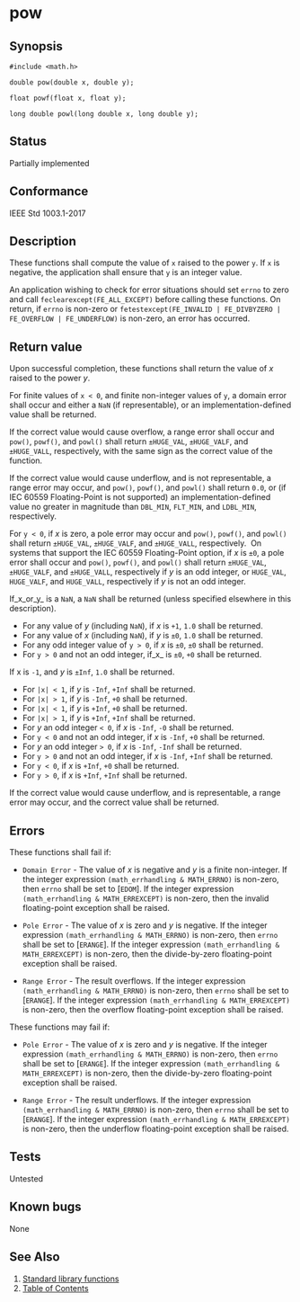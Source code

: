 # pow

## Synopsis

`#include <math.h>`

`double pow(double x, double y);`

`float powf(float x, float y);`

`long double powl(long double x, long double y);`

## Status

Partially implemented

## Conformance

IEEE Std 1003.1-2017

## Description

These functions shall compute the value of `x` raised to the power `y`. If `x` is negative, the application shall ensure
that `y` is an integer value.

An application wishing to check for error situations should set `errno` to zero and call `feclearexcept(FE_ALL_EXCEPT)`
before calling these functions. On return, if `errno` is non-zero or
`fetestexcept(FE_INVALID | FE_DIVBYZERO | FE_OVERFLOW | FE_UNDERFLOW)` is non-zero, an error has occurred.

## Return value

Upon successful completion, these functions shall return the value of _x_ raised to the power _y_.

For finite values of `x < 0`, and finite non-integer values of `y`, a domain error shall occur and either a `NaN`
(if representable), or an implementation-defined value shall be returned.

If the correct value would cause overflow, a range error shall occur and `pow()`, `powf()`, and `powl()` shall return
`±HUGE_VAL`, `±HUGE_VALF`, and `±HUGE_VALL`, respectively, with the same sign as the correct value of the function.

If the correct value would cause underflow, and is not representable, a range error may occur, and `pow()`,
`powf()`, and `powl()` shall return `0.0`, or (if IEC 60559 Floating-Point is not supported) an
implementation-defined value no greater in magnitude than `DBL_MIN`, `FLT_MIN`, and `LDBL_MIN`, respectively.

For `y < 0`, if _x_ is zero, a pole error may occur and `pow()`, `powf()`, and `powl()` shall return `±HUGE_VAL`,
`±HUGE_VALF`, and `±HUGE_VALL`, respectively.  On systems that support the IEC 60559 Floating-Point option, if _x_ is
`±0`, a pole error shall occur and `pow()`, `powf()`, and `powl()` shall return `±HUGE_VAL`, `±HUGE_VALF`, and
`±HUGE_VALL`, respectively if _y_ is an odd integer, or `HUGE_VAL`, `HUGE_VALF`, and `HUGE_VALL`, respectively if _y_
is not an odd integer.

If_x_or_y_ is a `NaN`, a `NaN` shall be returned (unless specified elsewhere in this description).

* For any value of _y_ (including `NaN`), if _x_ is `+1`, `1.0` shall be returned.
* For any value of _x_ (including `NaN`), if _y_ is `±0`, `1.0` shall be returned.
* For any odd integer value of `y > 0`, if _x_ is `±0`, `±0` shall be returned.
* For `y > 0` and not an odd integer, if_x_ is `±0`, `+0` shall be returned.

If x is `-1`, and _y_ is `±Inf`, `1.0` shall be returned.

* For `|x| < 1`, if _y_ is `-Inf`, `+Inf` shall be returned.
* For `|x| > 1`, if _y_ is `-Inf`, `+0` shall be returned.
* For `|x| < 1`, if _y_ is `+Inf`, `+0` shall be returned.
* For `|x| > 1`, if _y_ is `+Inf`, `+Inf` shall be returned.
* For _y_ an odd integer `< 0`, if _x_ is `-Inf`, `-0` shall be returned.
* For `y < 0` and not an odd integer, if _x_ is `-Inf`, `+0` shall be returned.
* For _y_ an odd integer `> 0`, if _x_ is `-Inf`, `-Inf` shall be returned.
* For `y > 0` and not an odd integer, if _x_ is `-Inf`, `+Inf` shall be returned.
* For `y < 0`, if _x_ is `+Inf`, `+0` shall be returned.
* For `y > 0`, if _x_ is `+Inf`, `+Inf` shall be returned.

If the correct value would cause underflow, and is representable, a range error may occur, and the correct value shall
be returned.

## Errors

These functions shall fail if:

* `Domain Error` - The value of _x_ is negative and _y_ is a finite non-integer.
 If the integer expression `(math_errhandling & MATH_ERRNO)` is non-zero, then `errno` shall be set to [`EDOM`]. If
the integer expression `(math_errhandling & MATH_ERREXCEPT)` is non-zero, then the invalid floating-point exception
shall be raised.

* `Pole Error` - The value of _x_ is zero and _y_ is negative.
 If the integer expression `(math_errhandling & MATH_ERRNO)` is non-zero, then `errno` shall be set to [`ERANGE`]. If
the integer expression `(math_errhandling & MATH_ERREXCEPT)` is non-zero, then the divide-by-zero floating-point
exception shall be raised.

* `Range Error` - The result overflows.
 If the integer expression `(math_errhandling & MATH_ERRNO)` is non-zero, then `errno` shall be set to [`ERANGE`]. If
the integer expression `(math_errhandling & MATH_ERREXCEPT)` is non-zero, then the overflow floating-point exception
shall be raised.

These functions may fail if:

* `Pole Error` - The value of _x_ is zero and _y_ is negative.
 If the integer expression `(math_errhandling & MATH_ERRNO)` is non-zero, then `errno` shall be set to [`ERANGE`]. If
the integer expression `(math_errhandling & MATH_ERREXCEPT)` is non-zero, then the divide-by-zero floating-point
exception shall be raised.

* `Range Error` - The result underflows.
 If the integer expression `(math_errhandling & MATH_ERRNO)` is non-zero, then `errno` shall be set to [`ERANGE`]. If
the integer expression `(math_errhandling & MATH_ERREXCEPT)` is non-zero, then the underflow floating-point exception
shall be raised.

## Tests

Untested

## Known bugs

None

## See Also

1. [Standard library functions](../index.md)
2. [Table of Contents](../../../index.md)
